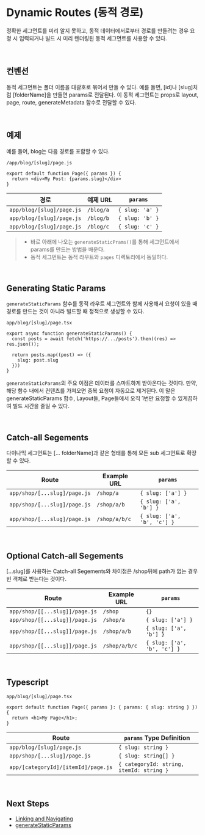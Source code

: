 # Dynamic Routes (동적 경로)

정확한 세그먼트를 미리 알지 못하고, 동적 데이터에서로부터 경로를 만들려는 경우 요청 시 입력되거나 빌드 시 미리 렌더링된 동적 세그먼트를 사용할 수 있다.

<br />

## 컨벤션

동적 세그먼트는 폴더 이름을 대괄호로 묶어서 만들 수 있다. 예를 들면, [id]나 [slug]처럼 [folderName]을 만들면 params로 전달된다. 이 동적 세그먼트는 props로 layout, page, route, generateMetadata 함수로 전달할 수 있다.

<br />

## 예제

예를 들어, blog는 다음 경로를 포함할 수 있다.

`/app/blog/[slug]/page.js`

```tsx
export default function Page({ params }) {
  return <div>My Post: {params.slug}</div>
}
```

| 경로                      | 예제 URL  | `params`        |
| ------------------------- | --------- | --------------- |
| `app/blog/[slug]/page.js` | `/blog/a` | `{ slug: 'a' }` |
| `app/blog/[slug]/page.js` | `/blog/b` | `{ slug: 'b' }` |
| `app/blog/[slug]/page.js` | `/blog/c` | `{ slug: 'c' }` |

> - 바로 아래에 나오는 `generateStaticPrams()`를 통해 세그먼트에서 params를 만드는 방법을 배운다.
> - 동적 세그먼트는 동적 라우트와 `pages` 디렉토리에서 동일하다.

<br />

## Generating Static Params

`generateStaticParams` 함수를 동적 라우트 세그먼트와 함께 사용해서 요청이 있을 때 경로를 만드는 것이 아니라 빌드할 때 정적으로 생성할 수 있다.

`app/blog/[slug]/page.tsx`

```tsx
export async function generateStaticParams() {
  const posts = await fetch('https://.../posts').then((res) => res.json());
  
  return posts.map((post) => ({
    slug: post.slug
  }))
}
```

`generateStaticParams`의 주요 이점은 데이터를 스마트하게 받아온다는 것이다. 만약, 해당 함수 내에서 컨텐츠를 가져오면 중복 요청이 자동으로 제거된다. 이 말은 generateStaticParams 함수, Layout들, Page들에서 오직 1번만 요청할 수 있게끔하여 빌드 시간을 줄일 수 있다.

<br />

## Catch-all Segements

다이나믹 세그먼트는 [... folderName]과 같은 형태를 통해 모든 sub 세그먼트로 확장할 수 있다.

| Route                        | Example URL   | `params`                    |
| ---------------------------- | ------------- | --------------------------- |
| `app/shop/[...slug]/page.js` | `/shop/a`     | `{ slug: ['a'] }`           |
| `app/shop/[...slug]/page.js` | `/shop/a/b`   | `{ slug: ['a', 'b'] }`      |
| `app/shop/[...slug]/page.js` | `/shop/a/b/c` | `{ slug: ['a', 'b', 'c'] }` |

<br />

## Optional Catch-all Segements

[...slug]를 사용하는 Catch-all Segements와 차이점은 /shop뒤에 path가 없는 경우 빈 객체로 받는다는 것이다.

| Route                          | Example URL   | `params`                    |
| ------------------------------ | ------------- | --------------------------- |
| `app/shop/[[...slug]]/page.js` | `/shop`       | `{}`                        |
| `app/shop/[[...slug]]/page.js` | `/shop/a`     | `{ slug: ['a'] }`           |
| `app/shop/[[...slug]]/page.js` | `/shop/a/b`   | `{ slug: ['a', 'b'] }`      |
| `app/shop/[[...slug]]/page.js` | `/shop/a/b/c` | `{ slug: ['a', 'b', 'c'] }` |

<br />

## Typescript

`app/blug/[slug]/page.tsx`

```tsx
export default function Page({ params }: { params: { slug: string } }) {
  return <h1>My Page</h1>;
}
```

| Route                               | `params` Type Definition                 |
| ----------------------------------- | ---------------------------------------- |
| `app/blog/[slug]/page.js`           | `{ slug: string }`                       |
| `app/shop/[...slug]/page.js`        | `{ slug: string[] }`                     |
| `app/[categoryId]/[itemId]/page.js` | `{ categoryId: string, itemId: string }` |

<br />

## Next Steps

- [Linking and Navigating](https://nextjs.org/docs/app/building-your-application/routing/linking-and-navigating)
- [generateStaticParams](https://nextjs.org/docs/app/api-reference/functions/generate-static-params)